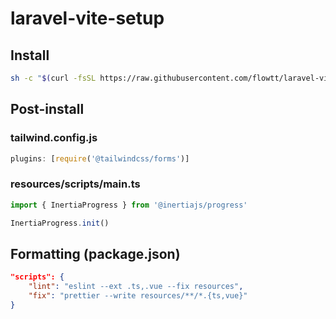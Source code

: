 # laravel-vite-setup

## Install

```bash
sh -c "$(curl -fsSL https://raw.githubusercontent.com/flowtt/laravel-vite-setup/main/setup.sh)"
```

## Post-install

### tailwind.config.js
```js
plugins: [require('@tailwindcss/forms')]
```

### resources/scripts/main.ts
```js
import { InertiaProgress } from '@inertiajs/progress'

InertiaProgress.init()
```

## Formatting (package.json)

```json
"scripts": {
    "lint": "eslint --ext .ts,.vue --fix resources",
    "fix": "prettier --write resources/**/*.{ts,vue}"
}
```
